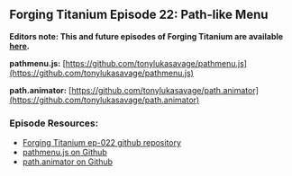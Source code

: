 ## Forging Titanium Episode 22: Path-like Menu**Editors note: This and future episodes of Forging Titanium are available [here](http://vimeopro.com/appcelerator/forging-titanium).****pathmenu.js:** [https://github.com/tonylukasavage/pathmenu.js](https://github.com/tonylukasavage/pathmenu.js)**path.animator:** [https://github.com/tonylukasavage/path.animator](https://github.com/tonylukasavage/path.animator)### Episode Resources:* [Forging Titanium ep-022 github repository](https://github.com/appcelerator-developer-relations/Forging-Titanium/tree/master/ep-022)* [pathmenu.js on Github](https://github.com/tonylukasavage/pathmenu.js)* [path.animator on Github](https://github.com/tonylukasavage/path.animator)
